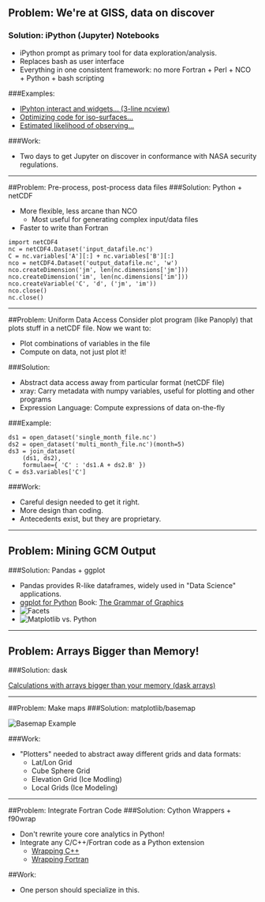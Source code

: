 

## Problem: We're at GISS, data on discover
### Solution: iPython (Jupyter) Notebooks
* iPython prompt as primary tool for data exploration/analysis.
* Replaces bash as user interface
* Everything in one consistent framework: no more Fortran + Perl + NCO + Python + bash scripting  

###Examples:
* [IPyhton interact and widgets... (3-line ncview)](http://earthpy.org/pyncview_pm.html)
* [Optimizing code for iso-surfaces...](https://ocefpaf.github.io/python4oceanographers/blog/2015/10/05/isosurfaces)
* [Estimated likelihood of observing...](http://nbviewer.ipython.org/github/cossatot/lanf_earthquake_likelihood/blob/master/notebooks/lanf_manuscript_notebook.ipynb)

###Work:
* Two days to get Jupyter on 
discover in conformance with NASA security 
regulations.

---------------------------------

##Problem: Pre-process, post-process data files
###Solution: Python + netCDF

* More flexible, less arcane than NCO
  - Most useful for generating complex input/data files
* Faster to write than Fortran

```
import netCDF4
nc = netCDF4.Dataset('input_datafile.nc')
C = nc.variables['A'][:] + nc.variables['B'][:]
nco = netCDF4.Dataset('output_datafile.nc', 'w')
nco.createDimension('jm', len(nc.dimensions['jm']))
nco.createDimension('im', len(nc.dimensions['im']))
nco.createVariable('C', 'd', ('jm', 'im'))
nco.close()
nc.close()
```
-----------------------------------------------

##Problem: Uniform Data Access
Consider plot program (like Panoply) that plots stuff in a netCDF file.
Now we want to:
* Plot combinations of variables in the file
* Compute on data, not just plot it!

###Solution:
* Abstract data access away from particular format (netCDF file)
* xray: Carry metadata with numpy variables, useful for plotting and other programs
* Expression Language: Compute expressions of data on-the-fly

###Example:
```
ds1 = open_dataset('single_month_file.nc')
ds2 = open_dataset('multi_month_file.nc')(month=5)
ds3 = join_dataset(
    (ds1, ds2),
    formulae={ 'C' : 'ds1.A + ds2.B' })
C = ds3.variables['C']
```

###Work:
* Careful design needed to get it right.
* More design than coding.
* Antecedents exist, but they are proprietary.

-------------------------------------------------------------------

## Problem: Mining GCM Output
###Solution: Pandas + ggplot

* Pandas provides R-like dataframes, widely used in "Data Science" applications.
* [ggplot for Python](http://pt.slideshare.net/PyData/ggplotforpython1-140503092932phpapp02)
Book: [The Grammar of Graphics](https://clio.columbia.edu/catalog/7899682?counter=1)
* ![Facets](http://image.slidesharecdn.com/ggplotforpython1-140503092932-phpapp02-140530155200-phpapp02/95/ggplot-for-python-sv-2014-13-638.jpg?cb=1402317710)
* ![Matplotlib vs. Python](http://image.slidesharecdn.com/ggplotforpython1-140503092932-phpapp02-140530155200-phpapp02/95/ggplot-for-python-sv-2014-14-638.jpg?cb=1402317710)

-----------------------------------------------------------

## Problem: Arrays Bigger than Memory!
###Solution: dask

[Calculations with arrays bigger than your memory (dask arrays)](http://earthpy.org/dask.html)

-----------------------------------------------------

##Problem: Make maps
###Solution: matplotlib/basemap

![Basemap Example](http://matplotlib.org/basemap/_images/plotetopo5_00_00.png)

###Work:
* "Plotters" needed to abstract away different grids and data formats:
  - Lat/Lon Grid
  - Cube Sphere Grid
  - Elevation Grid (Ice Modling)
  - Local Grids (Ice Modeling)

-----------------------------------------------
##Problem: Integrate Fortran Code
###Solution: Cython Wrappers + f90wrap

* Don't rewrite youre core analytics in Python!
* Integrate any C/C++/Fortran code as a Python extension
  - [Wrapping C++](http://docs.cython.org/src/userguide/wrapping_CPlusPlus.html)
  - [Wrapping Fortran](https://github.com/jameskermode/f90wrap)

##Work:
* One person should specialize in this.

